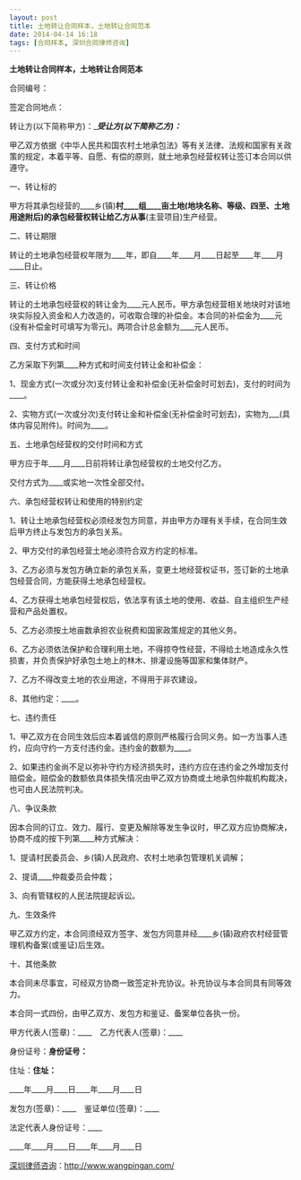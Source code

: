 ```yaml
---
layout: post
title: 土地转让合同样本，土地转让合同范本
date: 2014-04-14 16:18
tags: [合同样本, 深圳合同律师咨询]
---
```

<strong>土地转让合同样本，土地转让合同范本</strong>

合同编号：

签定合同地点：

转让方(以下简称甲方)：____受让方(以下简称乙方)：___

甲乙双方依据《中华人民共和国农村土地承包法》等有关法律、法规和国家有关政策的规定，本着平等、自愿、有偿的原则，就土地承包经营权转让签订本合同以供遵守。

一、转让标的

甲方将其承包经营的____乡(镇)____村____组____亩土地(地块名称、等级、四至、土地用途附后)的承包经营权转让给乙方从事____(主营项目)生产经营。

二、转让期限

转让的土地承包经营权年限为____年，即自____年____月____日起至____年____月____日止。

三、转让价格

转让的土地承包经营权的转让金为____元人民币。甲方承包经营相关地块时对该地块实际投入资金和人力改造的，可收取合理的补偿金。本合同的补偿金为____元(没有补偿金时可填写为零元)。两项合计总金额为____元人民币。

四、支付方式和时间

乙方采取下列第____种方式和时间支付转让金和补偿金：

1、现金方式(一次或分次)支付转让金和补偿金(无补偿金时可划去)，支付的时间为____。

2、实物方式(一次或分次)支付转让金和补偿金(无补偿金时可划去)，实物为___(具体内容见附件)。时间为____。

五、土地承包经营权的交付时间和方式

甲方应于年____月____日前将转让承包经营权的土地交付乙方。

交付方式为____或实地一次性全部交付。

六、承包经营权转让和使用的特别约定

1、转让土地承包经营权必须经发包方同意，并由甲方办理有关手续，在合同生效后甲方终止与发包方的承包关系。

2、甲方交付的承包经营土地必须符合双方约定的标准。

3、乙方必须与发包方确立新的承包关系，变更土地经营权证书，签订新的土地承包经营合同，方能获得土地承包经营权。

4、乙方获得土地承包经营权后，依法享有该土地的使用、收益、自主组织生产经营和产品处置权。

5、乙方必须按土地亩数承担农业税费和国家政策规定的其他义务。

6、乙方必须依法保护和合理利用土地，不得掠夺性经营，不得给土地造成永久性损害，并负责保护好承包土地上的林木、排灌设施等国家和集体财产。

7、乙方不得改变土地的农业用途，不得用于非农建设。

8、其他约定：____。

七、违约责任

1、甲乙双方在合同生效后应本着诚信的原则严格履行合同义务。如一方当事人违约，应向守约一方支付违约金。违约金的数额为____。

2、如果违约金尚不足以弥补守约方经济损失时，违约方应在违约金之外增加支付赔偿金。赔偿金的数额依具体损失情况由甲乙双方协商或土地承包仲裁机构裁决，也可由人民法院判决。

八、争议条款

因本合同的订立、效力、履行、变更及解除等发生争议时，甲乙双方应协商解决，协商不成的按下列第____种方式解决：

1、提请村民委员会、乡(镇)人民政府、农村土地承包管理机关调解；

2、提请____仲裁委员会仲裁；

3、向有管辖权的人民法院提起诉讼。

九、生效条件

甲乙双方约定，本合同须经双方签字、发包方同意并经____乡(镇)政府农村经营管理机构备案(或鉴证)后生效。

十、其他条款

本合同未尽事宜，可经双方协商一致签定补充协议。补充协议与本合同具有同等效力。

本合同一式四份，由甲乙双方、发包方和鉴证、备案单位各执一份。

甲方代表人(签章)：____　乙方代表人(签章)：____

身份证号：____身份证号：____

住址：____住址：____

____年____月____日____年____月____日

发包方(签章)：____　鉴证单位(签章)：____

法定代表人身份证号：____

____年____月____日____年____月____日

<a href="http://www.wangpingan.com/">深圳律师咨询</a>：<a href="http://www.wangpingan.com/">http://www.wangpingan.com/</a>

